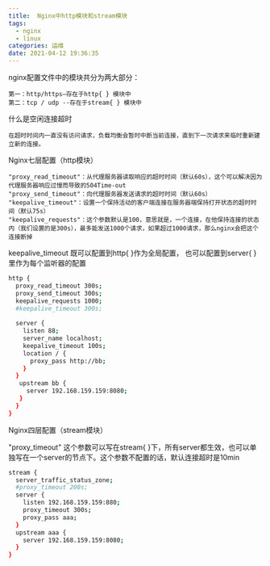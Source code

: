 ```yaml
---
title:  Nginx中http模块和stream模块
tags:
  - nginx
  - linux
categories: 运维
date: 2021-04-12 19:36:35
---
```

nginx配置文件中的模块共分为两大部分：

    第一：http/https–存在于http{ } 模块中
    第二：tcp / udp --存在于stream{ } 模块中


什么是空闲连接超时

    在超时时间内一直没有访问请求，负载均衡会暂时中断当前连接，直到下一次请求来临时重新建立新的连接。

Nginx七层配置（http模块）

    "proxy_read_timeout"：从代理服务器读取响应的超时时间（默认60s），这个可以解决因为代理服务器响应过慢而导致的504Time-out
    "proxy_send_timeout"：向代理服务器发送请求的超时时间（默认60s）
    "keepalive_timeout"：设置一个保持活动的客户端连接在服务器端保持打开状态的超时时间（默认75s）
    "keepalive_requests"：这个参数默认是100，意思就是，一个连接，在他保持连接的状态内（我们设置的是300s），最多能发送1000个请求，如果超过1000请求，那么nginx会把这个连接断掉

keepalive_timeout 既可以配置到http{ }作为全局配置， 也可以配置到server{ }里作为每个监听器的配置
```bash
http {
  proxy_read_timeout 300s;
  proxy_send_timeout 300s;
  keepalive_requests 1000;
  #keepalive_timeout 300s;
 
  server {
    listen 88;
    server_name localhost;
    keepalive_timeout 100s;
    location / {
      proxy_pass http://bb;
    }
  }
   upstream bb {
     server 192.168.159.159:8080;
   }
  }
}
```
Nginx四层配置（stream模块）

"proxy_timeout" 这个参数可以写在stream{ }下，所有server都生效，也可以单独写在一个server的节点下。这个参数不配置的话，默认连接超时是10min
```bash
stream {
  server_traffic_status_zone;
  #proxy_timeout 200s;
  server {
    listen 192.168.159.159:880;
    proxy_timeout 300s;
    proxy_pass aaa;
  }
  upstream aaa {
    server 192.168.159.159:8080;
  }
}
```
